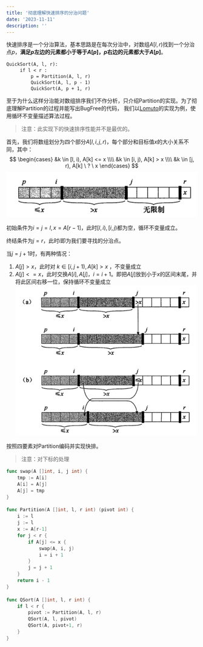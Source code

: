 ```yaml
---
title: '彻底理解快速排序的分治问题'
date: '2023-11-11'
description: ''
---
```

快速排序是一个分治算法，基本思路是在每次分治中，对数组$A[l, r)$找到一个分治点$p$，**满足$p$左边的元素都小于等于$A[p]$，$p$右边的元素都大于$A[p]$**。
```
QuickSort(A, l, r):
     if l < r :
         p = Partition(A, l, r)
         QuickSort(A, l, p - 1)
         QuickSort(A, p + 1, r)
```
至于为什么这样分治能对数组排序我们不作分析，只介绍Partition的实现。为了彻底理解Partition的过程并能写出BugFree的代码，
我们以[Lomuto](https://en.wikipedia.org/wiki/Quicksort)的实现为例，使用循环不变量描述算法过程。

> 注意：此实现下的快速排序性能并不是最优的。

首先，我们将数组划分为四个部分$A[l, i, j, r)$，每个部分和目标值$x$的大小关系不同，其中：
$$
\begin{cases}
&k \in [l, i), A[k] <= x \\\\ &k \in [i, j), A[k] > x \\\\ &k \in [j, r), A[k] \ ? \ x 
\end{cases}
$$
![quicksort_partition.png](/images/quicksort_partition.png)

初始条件为$i=j=l, x=A[r-1]$，此时$[l,i),[i,j)$都为空，循环不变量成立。

终结条件为$j=r$，此时$i$即为我们要寻找的分治点。

当$j=j+1$时，有两种情况：
1. $A[j]>x$，此时对 $k \in [i, j+1), A[k] > x$ ，不变量成立
2. $A[j]<=x$，此时交换$A[i], A[j]$，$i=i+1$。即把$A[j]$放到小于$x$的区间末尾，并将此区间右移一位，保持循环不变量成立
![quicksort_loop.png](/images/quicksort_loop.png)

按照四要素对Partition编码并实现快排。

> 注意：对下标的处理

```go
func swap(A []int, i, j int) {
	tmp := A[i]
	A[i] = A[j]
	A[j] = tmp
}

func Partition(A []int, l, r int) (pivot int) {
	i := l
	j := l
	x := A[r-1]
	for j < r {
		if A[j] <= x {
			swap(A, i, j)
			i = i + 1
		}
		j = j + 1
	}
	return i - 1
}

func QSort(A []int, l, r int) {
	if l < r {
		pivot := Partition(A, l, r)
		QSort(A, l, pivot)
		QSort(A, pivot+1, r)
	}
}
```
